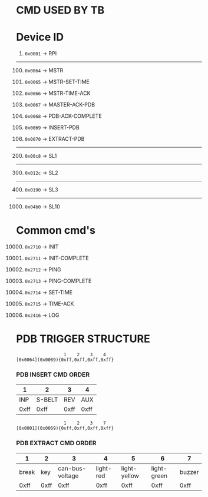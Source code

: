 # CMD USED BY TB


# Device ID

<!-- +99  for every device -->
1. `0x0001` -> RPI

---
100.   `0x0064` -> MSTR

101.   `0x0065` -> MSTR-SET-TIME
102.   `0x0066` -> MSTR-TIME-ACK
103.   `0x0067` -> MASTER-ACK-PDB
104.   `0x0068` -> PDB-ACK-COMPLETE
105.   `0x0069` -> INSERT-PDB
106.   `0x0070` -> EXTRACT-PDB


---
200. `0x00c8` -> SL1
---
300. `0x012c` -> SL2
---
400. `0x0190` -> SL3
---
1000. `0x04b0` -> SL10

# Common cmd's 
<!-- from 10000  -->

10000. `0x2710` -> INIT

10001. `0x2711` -> INIT-COMPLETE
10002. `0x2712` -> PING
10003. `0x2713` -> PING-COMPLETE
10004. `0x2714` -> SET-TIME
10005. `0x2715` -> TIME-ACK
10006. `0x2416` -> LOG


# PDB TRIGGER STRUCTURE

```
                  1    2    3    4
[0x0064](0x0069){0xff,0xff,0xff,0xff}
```
### PDB INSERT CMD ORDER

| 1    | 2      | 3    | 4    |
| ---- | ------ | ---- | ---- |
| INP  | S-BELT | REV  | AUX  |
| 0xff | 0xff   | 0xff | 0xff |

```
                  1    2    3    7
[0x0001](0x0069){0xff,0xff,0xff,0xff}
```
### PDB EXTRACT CMD ORDER

| 1     | 2    | 3               | 4         | 5            | 6           | 7      |
| ----- | ---- | --------------- | --------- | ------------ | ----------- | ------ |
| break | key  | can-bus-voltage | light-red | light-yellow | light-green | buzzer |
| 0xff  | 0xff | 0xff            | 0xff      | 0xff         | 0xff        | 0xff   |
